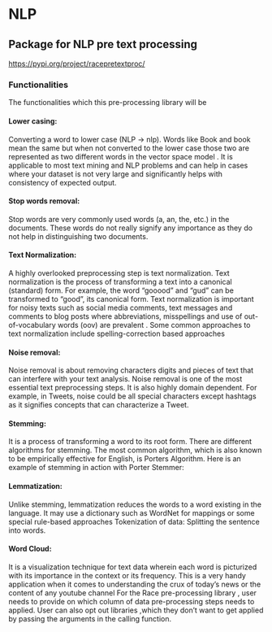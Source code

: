 # NLP

## Package for NLP pre text processing 

https://pypi.org/project/racepretextproc/


### Functionalities
The functionalities which this pre-processing library will be 
#### Lower casing:
Converting a word to lower case (NLP -> nlp).
Words like Book and book mean the same but when not converted to the lower case those two are represented as two different words in the vector space model .  It is applicable to most text mining and NLP problems and can help in cases where your dataset is not very large and significantly helps with consistency of expected output. 
#### Stop words removal: 
Stop words are very commonly used words (a, an, the, etc.) in the documents. These words do not really signify any importance as they do not help in distinguishing two documents.
#### Text Normalization:
A highly overlooked preprocessing step is text normalization. Text normalization is the process of transforming a text into a canonical (standard) form. For example, the word “gooood” and “gud” can be transformed to “good”, its canonical form. Text normalization is important for noisy texts such as social media comments, text messages and comments to blog posts where abbreviations, misspellings and use of out-of-vocabulary words (oov) are prevalent . Some common approaches to text normalization include spelling-correction based approaches

#### Noise removal:
Noise removal is about removing characters digits and pieces of text that can interfere with your text analysis. Noise removal is one of the most essential text preprocessing steps. It is also highly domain dependent.
For example, in Tweets, noise could be all special characters except hashtags as it signifies concepts that can characterize a Tweet.


#### Stemming:
It is a process of transforming a word to its root form. There are different algorithms for stemming. The most common algorithm, which is also known to be empirically effective for English, is Porters Algorithm. Here is an example of stemming in action with Porter Stemmer:
#### Lemmatization:
Unlike stemming, lemmatization reduces the words to a word existing in the language. It may use a dictionary such as WordNet for mappings or some special rule-based approaches
Tokenization of data:
Splitting the sentence into words.
#### Word Cloud: 
It is a visualization technique for text data wherein each word is picturized with its importance in the context or its frequency. This is a very handy application when it comes to understanding the crux of today’s news or the content of any youtube channel
For the Race pre-processing library , user needs to provide on which column of data pre-processing steps needs to applied.
User can also opt out libraries ,which they don’t want to get applied by passing the arguments in the calling function. 

